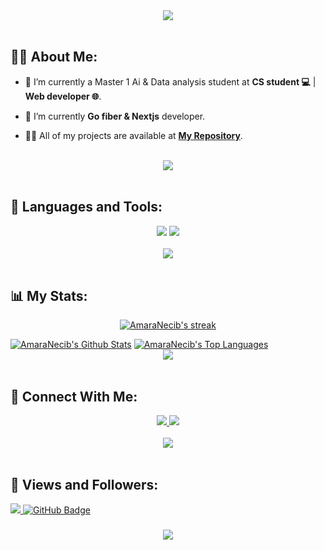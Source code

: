 <div align="center">
    <img src="https://readme-typing-svg.herokuapp.com/?font=Righteous&size=35&center=true&vCenter=true&width=500&height=70&duration=4000&lines=Hi+There!+👋;+I'm+Amara+Necib!+😎;" />
</div>

<br>

## 🙋‍♂️ About Me:

- 🔭 I’m currently a Master 1 Ai & Data analysis student at **CS student 💻** | **Web developer 🌐**.

- 🌱 I’m currently **Go fiber & Nextjs** developer.

- 👨‍💻 All of my projects are available at **[My Repository](https://github.com/AmaraNecib?page=1&tab=repositories)**.

<br>
<div align="center">
    <img src="https://user-images.githubusercontent.com/73097560/115834477-dbab4500-a447-11eb-908a-139a6edaec5c.gif" />
</div>
<br>

## 🚀 Languages and Tools:
<div align="center">
    <img src="https://skillicons.dev/icons?i=js,html,css,tailwindcss,react,nextjs,cpp" />
    <img src="https://skillicons.dev/icons?i=go,postgres,github,vscode,figma,postman" /><br>
</div>

<br>
<div align="center">
    <img src="https://user-images.githubusercontent.com/73097560/115834477-dbab4500-a447-11eb-908a-139a6edaec5c.gif" />
</div>
<br>

## 📊 My Stats:

<p align="center">
    <a href="https://github.com/AmaraNecib/github-readme-streak-stats">
        <img title="🔥 Get streak stats for your profile at git.io/streak-stats" alt="AmaraNecib's streak" src="https://github-readme-streak-stats.herokuapp.com/?user=AmaraNecib&theme=black-ice&hide_border=true&stroke=0000&background=060A0CD0"/>
    </a>
</p>
<a href="https://github.com/AmaraNecib/github-readme-stats"><img alt="AmaraNecib's Github Stats" src="https://github-readme-stats.vercel.app/api?username=AmaraNecib&show_icons=true&count_private=true&theme=react&hide_border=true&bg_color=0D1117" /></a>
<a href="https://github.com/AmaraNecib/github-readme-stats"><img alt="AmaraNecib's Top Languages" src="https://github-readme-stats.vercel.app/api/top-langs/?username=AmaraNecib&langs_count=8&count_private=true&layout=compact&theme=react&hide_border=true&bg_color=0D1117" /></a>

<br>
<div align="center">
    <img src="https://user-images.githubusercontent.com/73097560/115834477-dbab4500-a447-11eb-908a-139a6edaec5c.gif" />
</div>
<br>

## 🤝 Connect With Me:

<div align="center">
    <a href="https://www.linkedin.com/in/amaranecib/" target="_blank">
        <img src="https://img.shields.io/badge/LinkedIn-0077B5?style=for-the-badge&logo=linkedin&logoColor=white" target="_blank" />
    </a>
  <a href="mailto:amaracoder39@gmail.com">
    <img src="https://img.shields.io/badge/Gmail-333333?style=for-the-badge&logo=gmail&logoColor=red" />
  </a>
</div>

<br>
<div align="center">
    <img src="https://user-images.githubusercontent.com/73097560/115834477-dbab4500-a447-11eb-908a-139a6edaec5c.gif" />
</div>
<br>

## 💜 Views and Followers:

<a href="https://github.com/AmaraNecib/github-profile-views-counter">
    <img src="https://komarev.com/ghpvc/?username=AmaraNecib">
</a>
<a href="https://github.com/AmaraNecib?tab=followers"><img src="https://img.shields.io/github/followers/AmaraNecib?label=Followers&style=social" alt="GitHub Badge"></a>
<h3 align="center">
    <img src="https://readme-typing-svg.herokuapp.com/?font=Righteous&size=25&center=true&vCenter=true&width=500&height=70&duration=4000&lines=Thanks+for+visiting!+❤️;+Shoot+me+a+message+on+Linkedin!;I'm+Long+Life+Learner">
</h3>

<br/>
